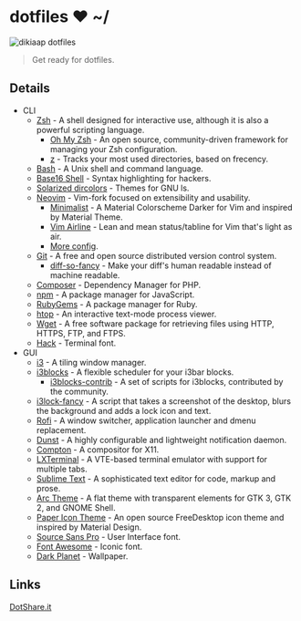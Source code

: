 # dotfiles ❤ ~/

![dikiaap dotfiles](https://i.imgur.com/cs6ugLx.png)
>   Get ready for dotfiles.


## Details

- CLI
    - [Zsh](http://www.zsh.org) - A shell designed for interactive use, although it is also a powerful scripting language.
        - [Oh My Zsh](https://github.com/robbyrussell/oh-my-zsh) - An open source, community-driven framework for managing your Zsh configuration.
        - [z](https://github.com/rupa/z) - Tracks your most used directories, based on frecency.
    - [Bash](https://www.gnu.org/software/bash/) - A Unix shell and command language.
    - [Base16 Shell](https://github.com/chriskempson/base16-shell) - Syntax highlighting for hackers.
    - [Solarized dircolors](https://github.com/seebi/dircolors-solarized) - Themes for GNU ls.
    - [Neovim](https://github.com/neovim/neovim) - Vim-fork focused on extensibility and usability.
        - [Minimalist](https://github.com/dikiaap/minimalist) - A Material Colorscheme Darker for Vim and inspired by Material Theme.
        - [Vim Airline](https://github.com/vim-airline/vim-airline) - Lean and mean status/tabline for Vim that's light as air.
        - [More config](https://github.com/dikiaap/dotfiles/blob/master/init.vim).
    - [Git](https://git-scm.com) - A free and open source distributed version control system.
        - [diff-so-fancy](https://github.com/so-fancy/diff-so-fancy) - Make your diff's human readable instead of machine readable.
    - [Composer](https://github.com/composer/composer) - Dependency Manager for PHP.
    - [npm](https://github.com/npm/npm) - A package manager for JavaScript.
    - [RubyGems](https://github.com/rubygems/rubygems) - A package manager for Ruby.
    - [htop](https://github.com/hishamhm/htop) - An interactive text-mode process viewer.
    - [Wget](https://www.gnu.org/software/wget/) - A free software package for retrieving files using HTTP, HTTPS, FTP, and FTPS.
    - [Hack](https://sourcefoundry.org/hack/) - Terminal font.
- GUI
    - [i3](https://github.com/i3/i3) - A tiling window manager.
    - [i3blocks](https://github.com/vivien/i3blocks) - A flexible scheduler for your i3bar blocks.
        - [i3blocks-contrib](https://github.com/vivien/i3blocks-contrib) - A set of scripts for i3blocks, contributed by the community.
    - [i3lock-fancy](https://github.com/meskarune/i3lock-fancy) - A script that takes a screenshot of the desktop, blurs the background and adds a lock icon and text.
    - [Rofi](https://github.com/DaveDavenport/rofi) - A window switcher, application launcher and dmenu replacement.
    - [Dunst](https://github.com/dunst-project/dunst) - A highly configurable and lightweight notification daemon.
    - [Compton](https://github.com/chjj/compton) - A compositor for X11.
    - [LXTerminal](https://github.com/lxde/lxterminal) - A VTE-based terminal emulator with support for multiple tabs.
    - [Sublime Text](https://www.sublimetext.com) - A sophisticated text editor for code, markup and prose.
    - [Arc Theme](https://github.com/horst3180/arc-theme) - A flat theme with transparent elements for GTK 3, GTK 2, and GNOME Shell.
    - [Paper Icon Theme](https://github.com/snwh/paper-icon-theme) - An open source FreeDesktop icon theme and inspired by Material Design.
    - [Source Sans Pro](https://github.com/adobe-fonts/source-sans-pro) - User Interface font.
    - [Font Awesome](https://github.com/FortAwesome/Font-Awesome) - Iconic font.
    - [Dark Planet](https://www.opendesktop.org/p/1163924/) - Wallpaper.


## Links

[DotShare.it](http://dotshare.it/~dikiaap/)
